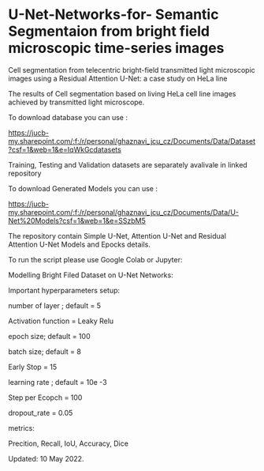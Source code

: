 # U-Net-Networks-for- Semantic Segmentaion from bright field microscopic time-series images
Cell segmentation from telecentric bright-field transmitted light microscopic images using a Residual Attention U-Net:
a case study on HeLa line

The results of Cell segmentation based on living HeLa cell line images achieved by transmitted light microscope.


To download database you can use :

https://jucb-my.sharepoint.com/:f:/r/personal/ghaznavi_jcu_cz/Documents/Data/Dataset?csf=1&web=1&e=IqWkGcdatasets 

Training, Testing and Validation datasets are separately avalivale in linked repository

To download Generated Models you can use :

https://jucb-my.sharepoint.com/:f:/r/personal/ghaznavi_jcu_cz/Documents/Data/U-Net%20Models?csf=1&web=1&e=SSzbM5

The repository contain Simple U-Net, Attention U-Net and Residual Attention U-Net Models and Epocks details.

To run the script please use Google Colab or Jupyter:


Modelling Bright Filed Dataset on U-Net Networks:

Important hyperparameters setup:


 number of layer ; default = 5
 
 Activation function = Leaky Relu

 epoch size; default = 100

 batch size; default = 8

 Early Stop = 15

 learning rate ; default = 10e -3
 
 Step per Ecopch = 100

 dropout_rate = 0.05


metrics:

Precition, Recall, IoU, Accuracy, Dice 


Updated: 10 May 2022.

